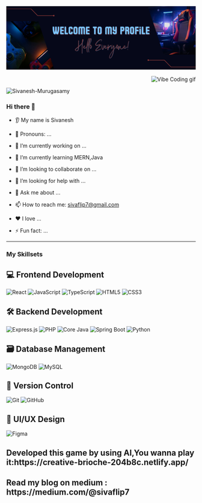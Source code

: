 <img src="Welcome to my Profile.png">

<p align="right"> <img style="width: 200px; height: 150px;" src="https://media3.giphy.com/media/v1.Y2lkPTc5MGI3NjExdTN2enBlcTJiNzBuaWhibzYxa2R1NWM5bGFrcmY2dmozenlxam4zYiZlcD12MV9pbnRlcm5hbF9naWZfYnlfaWQmY3Q9Zw/Y4ak9Ki2GZCbJxAnJD/giphy.gif" alt="Vibe Coding gif" /> </p>
<p align="left"> <img src="https://komarev.com/ghpvc/?username=sivanesh-murugasamy&label=Profile%20views&color=0e75b6&style=flat" alt="Sivanesh-Murugasamy" /> </p>

### Hi there 👋
* 👂 My name is Sivanesh
  
* 👩 Pronouns: ...
  
* 🔭 I’m currently working on ...
  
* 🌱 I’m currently learning MERN,Java
  
* 🤝 I’m looking to collaborate on ...
  
* 🤔 I’m looking for help with ...
  
* 💬 Ask me about ...
  
* 📫 How to reach me: sivaflip7@gmail.com
  
* ❤️ I love ...
  
* ⚡ Fun fact: ...

<hr>
<div>
<h3 align="left">My Skillsets</h3>
    
## 💻 Frontend Development
<p align="left">
  <img src="https://cdn.jsdelivr.net/gh/devicons/devicon/icons/react/react-original.svg" height="40" alt="React" />
  <img src="https://cdn.jsdelivr.net/gh/devicons/devicon/icons/javascript/javascript-original.svg" height="40" alt="JavaScript" />
  <img src="https://cdn.jsdelivr.net/gh/devicons/devicon/icons/typescript/typescript-original.svg" height="40" alt="TypeScript" />
  <img src="https://cdn.jsdelivr.net/gh/devicons/devicon/icons/html5/html5-original.svg" height="40" alt="HTML5" />
  <img src="https://cdn.jsdelivr.net/gh/devicons/devicon/icons/css3/css3-original.svg" height="40" alt="CSS3" />
</p>

## 🛠 Backend Development
<p align="left">
  <img src="https://cdn.jsdelivr.net/gh/devicons/devicon/icons/express/express-original.svg" height="40" alt="Express.js" />
  <img src="https://cdn.jsdelivr.net/gh/devicons/devicon/icons/php/php-original.svg" height="40" alt="PHP" />
  <img src="https://cdn.jsdelivr.net/gh/devicons/devicon/icons/java/java-original.svg" height="40" alt="Core Java" />
  <img src="https://cdn.jsdelivr.net/gh/devicons/devicon/icons/spring/spring-original.svg" height="40" alt="Spring Boot" />
  <img src="https://cdn.jsdelivr.net/gh/devicons/devicon/icons/python/python-original.svg" height="40" alt="Python" />
</p>

## 🗃 Database Management
<p align="left">
  <img src="https://cdn.jsdelivr.net/gh/devicons/devicon/icons/mongodb/mongodb-original.svg" height="40" alt="MongoDB" />
  <img src="https://cdn.jsdelivr.net/gh/devicons/devicon/icons/mysql/mysql-original.svg" height="40" alt="MySQL" />
</p>

## 🔧 Version Control
<p align="left">
  <img src="https://cdn.jsdelivr.net/gh/devicons/devicon/icons/git/git-original.svg" height="40" alt="Git" />
  <img src="https://cdn.jsdelivr.net/gh/devicons/devicon/icons/github/github-original.svg" height="40" alt="GitHub" />
</p>

## 🎨 UI/UX Design
<p align="left">
  <img src="https://cdn.jsdelivr.net/gh/devicons/devicon/icons/figma/figma-original.svg" height="40" alt="Figma" />
</p>
</div>

<h2>Developed this game by using AI,You wanna play it:https://creative-brioche-204b8c.netlify.app/</h2>

<h2>Read my blog on medium : https://medium.com/@sivaflip7</h2>
<!---
sivanesh-murugasamy/sivanesh-murugasamy is a ✨ special ✨ repository because its `README.md` (this file) appears on your GitHub profile.
You can click the Preview link to take a look at your changes.
--->
